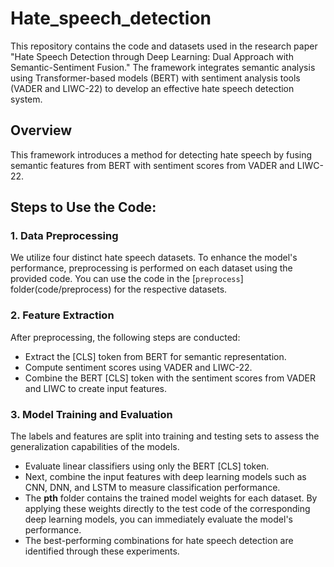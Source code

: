 # Hate_speech_detection

This repository contains the code and datasets used in the research paper "Hate Speech Detection through Deep Learning: Dual Approach with Semantic-Sentiment Fusion." The framework integrates semantic analysis using Transformer-based models (BERT) with sentiment analysis tools (VADER and LIWC-22) to develop an effective hate speech detection system.

## Overview
This framework introduces a method for detecting hate speech by fusing semantic features from BERT with sentiment scores from VADER and LIWC-22.

## Steps to Use the Code:
### 1. Data Preprocessing
We utilize four distinct hate speech datasets. To enhance the model's performance, preprocessing is performed on each dataset using the provided code.
You can use the code in the [`preprocess`] folder(code/preprocess) for the respective datasets.

### 2. Feature Extraction
After preprocessing, the following steps are conducted:
- Extract the [CLS] token from BERT for semantic representation.
- Compute sentiment scores using VADER and LIWC-22.
- Combine the BERT [CLS] token with the sentiment scores from VADER and LIWC to create input features.

### 3. Model Training and Evaluation
The labels and features are split into training and testing sets to assess the generalization capabilities of the models. 
- Evaluate linear classifiers using only the BERT [CLS] token.
- Next, combine the input features with deep learning models such as CNN, DNN, and LSTM to measure classification performance.
- The **pth** folder contains the trained model weights for each dataset. By applying these weights directly to the test code of the corresponding deep learning models, you can immediately evaluate the model's performance.
- The best-performing combinations for hate speech detection are identified through these experiments.
